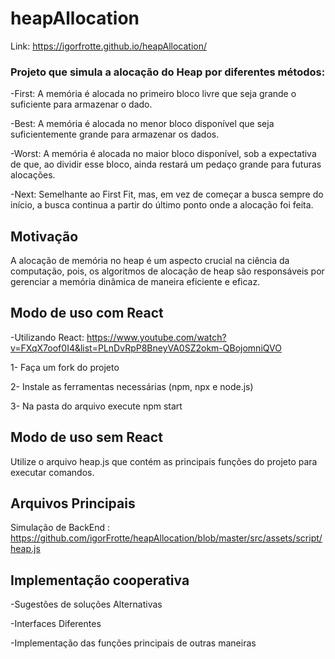 # heapAllocation

Link: https://igorfrotte.github.io/heapAllocation/

### Projeto que simula a alocação do Heap por diferentes métodos:

-First: A memória é alocada no primeiro bloco livre que seja grande o suficiente para armazenar o dado.

-Best: A memória é alocada no menor bloco disponível que seja suficientemente grande para armazenar os dados.

-Worst: A memória é alocada no maior bloco disponível, sob a expectativa de que, ao dividir esse bloco, ainda restará um pedaço grande para futuras alocações.

-Next: Semelhante ao First Fit, mas, em vez de começar a busca sempre do início, a busca continua a partir do último ponto onde a alocação foi feita.

## Motivação

A alocação de memória no heap é um aspecto crucial na ciência da computação, pois, os algoritmos de alocação de heap são responsáveis por gerenciar a memória dinâmica de maneira eficiente e eficaz.

## Modo de uso com React

-Utilizando React: https://www.youtube.com/watch?v=FXqX7oof0I4&list=PLnDvRpP8BneyVA0SZ2okm-QBojomniQVO

1- Faça um fork do projeto

2- Instale as ferramentas necessárias (npm, npx e node.js)

3- Na pasta do arquivo execute npm start

## Modo de uso sem React

Utilize o arquivo heap.js que contém as principais funções do projeto para executar comandos.

## Arquivos Principais

Simulação de BackEnd : https://github.com/igorFrotte/heapAllocation/blob/master/src/assets/script/heap.js

## Implementação cooperativa

-Sugestões de soluções Alternativas

-Interfaces Diferentes

-Implementação das funções principais de outras maneiras

